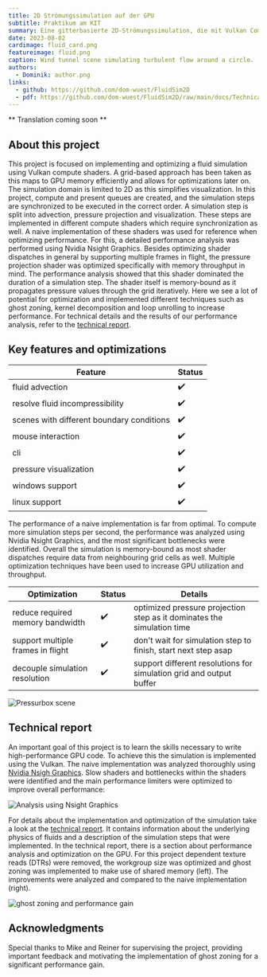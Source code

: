 ```yaml
---
title: 2D Strömungssimulation auf der GPU
subtitle: Praktikum am KIT
summary: Eine gitterbasierte 2D-Strömungssimulation, die mit Vulkan Compute-Shadern erstellt wurde, um GPU-Hardware zu nutzen.
date: 2023-08-02
cardimage: fluid_card.png
featureimage: fluid.png
caption: Wind tunnel scene simulating turbulent flow around a circle.
authors:
  - Dominik: author.png
links:
  - github: https://github.com/dom-wuest/FluidSim2D
  - pdf: https://github.com/dom-wuest/FluidSim2D/raw/main/docs/TechnicalReport.pdf?download=
---
```


** Translation coming soon **

## About this project
This project is focused on implementing and optimizing a fluid simulation using Vulkan compute shaders. A grid-based approach has been taken as this maps to GPU memory efficiently and allows for optimizations later on.
The simulation domain is limited to 2D as this simplifies visualization. In this project, compute and present queues are created, and the simulation steps are synchronized to be executed in the correct order. A simulation step is split into advection, pressure projection and visualization. These steps are implemented in different compute shaders which require synchronization as well. A naive implementation of these shaders was used for reference when optimizing performance. For this, a detailed performance analysis was performed using Nvidia Nsight Graphics. Besides optimizing shader dispatches in general by supporting multiple frames in flight, the pressure projection shader was optimized specifically with memory throughput in mind. The performance analysis showed that this shader dominated the duration of a simulation step. The shader itself is memory-bound as it propagates pressure values through the grid iteratively. Here we see a lot of potential for optimization and implemented different techniques such as ghost zoning, kernel decomposition and loop unrolling to increase performance. For technical details and the results of our performance analysis, refer to the [technical report](https://github.com/dom-wuest/FluidSim2D/blob/main/docs/TechnicalReport.pdf).

## Key features and optimizations

Feature | Status
--------|-------
fluid advection | ✔️
resolve fluid incompressibility | ✔️
scenes with different boundary conditions | ✔️
mouse interaction | ✔️
cli | ✔️
pressure visualization | ✔️
windows support | ✔️
linux support | ✔️

The performance of a naive implementation is far from optimal. To compute more simulation steps per second, the performance was analyzed using Nvidia Nsight Graphics, and the most significant bottlenecks were identified. 
Overall the simulation is memory-bound as most shader dispatches require data from neighbouring grid cells as well. Multiple optimization techniques have been used to increase GPU utilization and throughput.

Optimization | Status | Details
-------------|--------|----------
reduce required memory bandwidth | ✔️ | optimized pressure projection step as it dominates the simulation time
support multiple frames in flight | ✔️ | don't wait for simulation step to finish, start next step asap
decouple simulation resolution | ✔️ | support different resolutions for simulation grid and output buffer

![Pressurbox scene](./images/pressurebox.png)

## Technical report
An important goal of this project is to learn the skills necessary to write high-performance GPU code. To achieve this the simulation is implemented using the Vulkan. The naive implementation was analyzed thoroughly using [Nvidia Nsigh Graphics](https://developer.nvidia.com/nsight-graphics). Slow shaders and bottlenecks within the shaders were identified and the main performance limiters were optimized to improve overall performance:

![Analysis using Nsight Graphics](./images/nsight-optimized.png)

For details about the implementation and optimization of the simulation take a look at the [technical report](https://github.com/dom-wuest/FluidSim2D/blob/main/docs/TechnicalReport.pdf). It contains information about the underlying physics of fluids and a description of the simulation steps that were implemented. In the technical report, there is a section about performance analysis and optimization on the GPU. For this project dependent texture reads (DTRs) were removed, the workgroup size was optimized and ghost zoning was implemented to make use of shared memory (left). The improvements were analyzed and compared to the naive implementation (right).

![ghost zoning and performance gain](./images/optimization.png)

## Acknowledgments
Special thanks to Mike and Reiner for supervising the project, providing important feedback and motivating the implementation of ghost zoning for a significant performance gain.